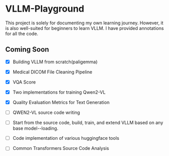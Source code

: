 # VLLM-Playground

This project is solely for documenting my own learning journey. However, it is also well-suited for beginners to learn VLLM. I have provided annotations for all the code.



##  Coming Soon

- [x] Building VLLM from scratch(paligemma)
- [x] Medical DICOM File Cleaning Pipeline
- [x] VQA Score
- [x] Two implementations for training Qwen2-VL
- [x] Quality Evaluation Metrics for Text Generation
- [ ] QWEN2-VL source code writing
- [ ] Start from the source code, build, train, and extend VLLM based on any base model--loading.
- [ ] Code implementation of various huggingface tools
- [ ] Common Transformers Source Code Analysis

